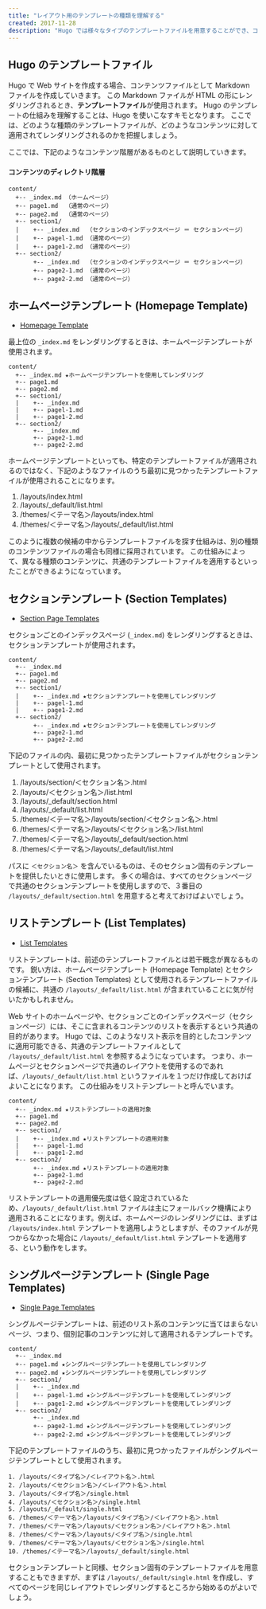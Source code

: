 ```yaml
---
title: "レイアウト用のテンプレートの種類を理解する"
created: 2017-11-28
description: "Hugo では様々なタイプのテンプレートファイルを用意することができ、コンテンツファイルのパスに応じて、どのテンプレートファイルを使ってレンダリングされるかが決定されます。"
---
```


Hugo のテンプレートファイル
----

Hugo で Web サイトを作成する場合、コンテンツファイルとして Markdown ファイルを作成していきます。
この Markdown ファイルが HTML の形にレンダリングされるとき、**テンプレートファイル**が使用されます。
Hugo のテンプレートの仕組みを理解することは、Hugo を使いこなすキモとなります。
ここでは、どのような種類のテンプレートファイルが、どのようなコンテンツに対して適用されてレンダリングされるのかを把握しましょう。

ここでは、下記のようなコンテンツ階層があるものとして説明していきます。

#### コンテンツのディレクトリ階層

~~~
content/
  +-- _index.md （ホームページ）
  +-- page1.md  （通常のページ）
  +-- page2.md  （通常のページ）
  +-- section1/
  |    +-- _index.md  （セクションのインデックスページ ＝ セクションページ）
  |    +-- pagel-1.md （通常のページ）
  |    +-- page1-2.md （通常のページ）
  +-- section2/
       +-- _index.md  （セクションのインデックスページ ＝ セクションページ）
       +-- page2-1.md （通常のページ）
       +-- page2-2.md （通常のページ）
~~~

ホームページテンプレート (Homepage Template)
----

- [Homepage Template](https://gohugo.io/templates/homepage/)

最上位の `_index.md` をレンダリングするときは、ホームページテンプレートが使用されます。

~~~
content/
  +-- _index.md ★ホームページテンプレートを使用してレンダリング
  +-- page1.md
  +-- page2.md
  +-- section1/
  |    +-- _index.md
  |    +-- pagel-1.md
  |    +-- page1-2.md
  +-- section2/
       +-- _index.md
       +-- page2-1.md
       +-- page2-2.md
~~~

ホームページテンプレートといっても、特定のテンプレートファイルが適用されるのではなく、下記のようなファイルのうち最初に見つかったテンプレートファイルが使用されることになります。

1. /layouts/index.html
2. /layouts/_default/list.html
3. /themes/＜テーマ名＞/layouts/index.html
4. /themes/＜テーマ名＞/layouts/_default/list.html

<div class="note">
このように複数の候補の中からテンプレートファイルを探す仕組みは、別の種類のコンテンツファイルの場合も同様に採用されています。
この仕組みによって、異なる種類のコンテンツに、共通のテンプレートファイルを適用するといったことができるようになっています。
</div>


セクションテンプレート (Section Templates)
----

- [Section Page Templates](https://gohugo.io/templates/section-templates/)

セクションごとのインデックスページ (`_index.md`) をレンダリングするときは、セクションテンプレートが使用されます。

~~~
content/
  +-- _index.md
  +-- page1.md
  +-- page2.md
  +-- section1/
  |    +-- _index.md ★セクションテンプレートを使用してレンダリング
  |    +-- pagel-1.md
  |    +-- page1-2.md
  +-- section2/
       +-- _index.md ★セクションテンプレートを使用してレンダリング
       +-- page2-1.md
       +-- page2-2.md
~~~

下記のファイルの内、最初に見つかったテンプレートファイルがセクションテンプレートとして使用されます。

1. /layouts/section/＜セクション名＞.html
2. /layouts/＜セクション名＞/list.html
3. /layouts/_default/section.html
4. /layouts/_default/list.html
5. /themes/＜テーマ名＞/layouts/section/＜セクション名＞.html
6. /themes/＜テーマ名＞/layouts/＜セクション名＞/list.html
7. /themes/＜テーマ名＞/layouts/_default/section.html
8. /themes/＜テーマ名＞/layouts/_default/list.html

パスに `＜セクション名＞` を含んでいるものは、そのセクション固有のテンプレートを提供したいときに使用します。
多くの場合は、すべてのセクションページで共通のセクションテンプレートを使用しますので、３番目の `/layouts/_default/section.html` を用意すると考えておけばよいでしょう。


リストテンプレート (List Templates)
----

- [List Templates](https://gohugo.io/templates/lists/)

リストテンプレートは、前述のテンプレートファイルとは若干概念が異なるものです。
鋭い方は、ホームページテンプレート (Homepage Template) とセクションテンプレート (Section Templates) として使用されるテンプレートファイルの候補に、共通の `/layouts/_default/list.html` が含まれていることに気が付いたかもしれません。

Web サイトのホームページや、セクションごとのインデックスページ（セクションページ）には、そこに含まれるコンテンツのリストを表示するという共通の目的があります。
Hugo では、このようなリスト表示を目的としたコンテンツに適用可能できる、共通のテンプレートファイルとして `/layouts/_default/list.html` を参照するようになっています。
つまり、ホームページとセクションページで共通のレイアウトを使用するのであれば、`/layouts/_default/list.html` というファイルを１つだけ作成しておけばよいことになります。
この仕組みをリストテンプレートと呼んでいます。

~~~
content/
  +-- _index.md ★リストテンプレートの適用対象
  +-- page1.md
  +-- page2.md
  +-- section1/
  |    +-- _index.md ★リストテンプレートの適用対象
  |    +-- pagel-1.md
  |    +-- page1-2.md
  +-- section2/
       +-- _index.md ★リストテンプレートの適用対象
       +-- page2-1.md
       +-- page2-2.md
~~~

<div class="note">
リストテンプレートの適用優先度は低く設定されているため、<code>/layouts/_default/list.html</code> ファイルは主にフォールバック機構により適用されることになります。例えば、ホームページのレンダリングには、まずは <code>/layouts/index.html</code> テンプレートを適用しようとしますが、そのファイルが見つからなかった場合に <code>/layouts/_default/list.html</code> テンプレートを適用する、という動作をします。
</div>


シングルページテンプレート (Single Page Templates)
----

- [Single Page Templates](https://gohugo.io/templates/single-page-templates/)

シングルページテンプレートは、前述のリスト系のコンテンツに当てはまらないページ、つまり、個別記事のコンテンツに対して適用されるテンプレートです。

~~~
content/
  +-- _index.md
  +-- page1.md ★シングルページテンプレートを使用してレンダリング
  +-- page2.md ★シングルページテンプレートを使用してレンダリング
  +-- section1/
  |    +-- _index.md
  |    +-- pagel-1.md ★シングルページテンプレートを使用してレンダリング
  |    +-- page1-2.md ★シングルページテンプレートを使用してレンダリング
  +-- section2/
       +-- _index.md
       +-- page2-1.md ★シングルページテンプレートを使用してレンダリング
       +-- page2-2.md ★シングルページテンプレートを使用してレンダリング
~~~

下記のテンプレートファイルのうち、最初に見つかったファイルがシングルページテンプレートとして使用されます。

~~~
1. /layouts/＜タイプ名＞/＜レイアウト名＞.html
2. /layouts/＜セクション名＞/＜レイアウト名＞.html
3. /layouts/＜タイプ名＞/single.html
4. /layouts/＜セクション名＞/single.html
5. /layouts/_default/single.html
6. /themes/＜テーマ名＞/layouts/＜タイプ名＞/＜レイアウト名＞.html
7. /themes/＜テーマ名＞/layouts/＜セクション名＞/＜レイアウト名＞.html
8. /themes/＜テーマ名＞/layouts/＜タイプ名＞/single.html
9. /themes/＜テーマ名＞/layouts/＜セクション名＞/single.html
10. /themes/＜テーマ名＞/layouts/_default/single.html
~~~

セクションテンプレートと同様、セクション固有のテンプレートファイルを用意することもできますが、まずは `/layouts/_default/single.html` を作成し、すべてのページを同じレイアウトでレンダリングするところから始めるのがよいでしょう。

